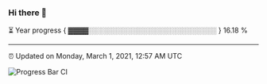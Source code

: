 ### Hi there 👋

⏳ Year progress { ▓▓▓▓░░░░░░░░░░░░░░░░░░░░░░░░░░ } 16.18 %

---

⏰ Updated on Monday, March 1, 2021, 12:57 AM UTC

![Progress Bar CI](https://github.com/arthurbuhl/arthurbuhl/workflows/Progress%20Bar%20CI/badge.svg)

